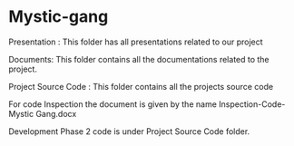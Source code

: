 # Mystic-gang

Presentation : This folder has all presentations related to our project


Documents: This folder contains all the documentations related to the project.


Project Source Code : This folder contains all the projects source code


For code Inspection the document is given by the name Inspection-Code-Mystic Gang.docx


Development Phase 2 code is under Project Source Code folder.
